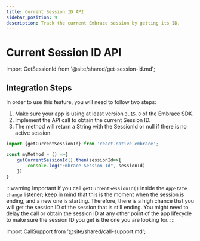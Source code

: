 ```yaml
---
title: Current Session ID API
sidebar_position: 9
description: Track the current Embrace session by getting its ID.
---
```

# Current Session ID API

import GetSessionId from '@site/shared/get-session-id.md';

<GetSessionId />

## Integration Steps

In order to use this feature, you will need to follow two steps:

1. Make sure your app is using at least version `3.15.0` of the Embrace SDK.
2. Implement the API call to obtain the current Session ID.
3. The method will return a String with the SessionId or null if there is no active session.


```javascript
import {getCurrentSessionId} from 'react-native-embrace';

const myMethod = () =>{
    getCurrentSessionId().then(sessionId=>{
        console.log("Embrace Session Id", sessionId)
    })
}
```  

:::warning Important
If you call `getCurrentSessionId()` inside the `AppState change` listener; keep in mind that this is the moment when the session is ending, and a new one is starting. Therefore, there is a high chance that you will get the session ID of the session that is still ending. You might need to delay the call or obtain the session ID at any other point of the app lifecycle to make sure the session ID you get is the one you are looking for.
:::

import CallSupport from '@site/shared/call-support.md';

<CallSupport />